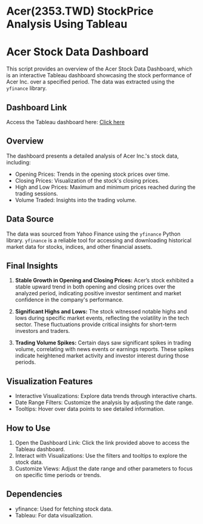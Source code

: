 # Acer(2353.TWD) StockPrice Analysis Using Tableau
Acer Stock Data Dashboard
=========================

This script provides an overview of the Acer Stock Data Dashboard, which is an interactive Tableau dashboard showcasing the stock performance of Acer Inc. over a specified period. The data was extracted using the `yfinance` library.

Dashboard Link
--------------
Access the Tableau dashboard here: 
[Click here](https://public.tableau.com/views/Acer2353_TWDStockDataDashboardeditted/Dashboard1?:language=en-US&publish=yes&:sid=&:redirect=auth&:display_count=n&:origin=viz_share_link)

Overview
--------
The dashboard presents a detailed analysis of Acer Inc.'s stock data, including:

- Opening Prices: Trends in the opening stock prices over time.
- Closing Prices: Visualization of the stock's closing prices.
- High and Low Prices: Maximum and minimum prices reached during the trading sessions.
- Volume Traded: Insights into the trading volume.

Data Source
-----------
The data was sourced from Yahoo Finance using the `yfinance` Python library. `yfinance` is a reliable tool for accessing and downloading historical market data for stocks, indices, and other financial assets.

Final Insights
--------------
1. **Stable Growth in Opening and Closing Prices:**
   Acer’s stock exhibited a stable upward trend in both opening and closing prices over the analyzed period, indicating positive investor sentiment and market confidence in the company's performance.

2. **Significant Highs and Lows:**
   The stock witnessed notable highs and lows during specific market events, reflecting the volatility in the tech sector. These fluctuations provide critical insights for short-term investors and traders.

3. **Trading Volume Spikes:**
   Certain days saw significant spikes in trading volume, correlating with news events or earnings reports. These spikes indicate heightened market activity and investor interest during those periods.

Visualization Features
----------------------
- Interactive Visualizations: Explore data trends through interactive charts.
- Date Range Filters: Customize the analysis by adjusting the date range.
- Tooltips: Hover over data points to see detailed information.

How to Use
----------
1. Open the Dashboard Link: Click the link provided above to access the Tableau dashboard.
2. Interact with Visualizations: Use the filters and tooltips to explore the stock data.
3. Customize Views: Adjust the date range and other parameters to focus on specific time periods or trends.

Dependencies
------------
- yfinance: Used for fetching stock data.
- Tableau: For data visualization.
